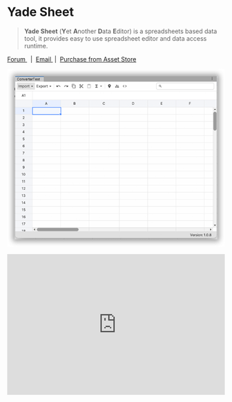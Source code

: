 # Yade Sheet

> **Yade Sheet** (**Y**et **A**nother **D**ata **E**ditor) is a spreadsheets based data tool, it provides easy to use spreadsheet editor and data access runtime. 

<a href='https://forum.unity.com/threads/yade-spreadsheet-inside-unity-editor.906947/?aid=1011lGoJ' target="_blank"> Forum </a>&nbsp; |&nbsp; <a href='mailto:amlovey@qq.com'> Email </a> &nbsp;|&nbsp; <a href='https://assetstore.unity.com/packages/tools/utilities/yade-sheet-171399?aid=1011lGoJ'  target="_blank"> Purchase from Asset Store </a>

![Preview](Manual.assets/overview.png)

<div style='position:relative;width:100%;height:0px;padding-bottom:64.7%'>
<iframe style="position: absolute;left:0;top:0;width:100%;height:100%" src="https://www.youtube.com/embed/G3RGmN1g7Ew" frameborder="0" allowfullscreen></iframe>
</div>